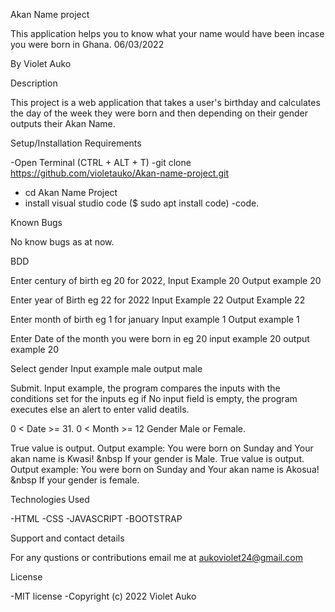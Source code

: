 Akan Name project


This application helps you to know what your name would have been incase you were born in Ghana. 06/03/2022

By Violet Auko

Description

This project is a web application that takes a user's birthday and calculates the day of the week they were born and then depending on their gender outputs their Akan Name.

 Setup/Installation Requirements

 -Open Terminal (CTRL + ALT + T) 
 -git clone https://github.com/violetauko/Akan-name-project.git
- cd Akan Name Project
- install visual studio code ($ sudo apt install code)
 -code.

 Known Bugs 

No know bugs as at now.

BDD

Enter century of birth eg 20 for 2022, Input Example 20 Output example 20

Enter year of Birth eg 22 for 2022 Input Example 22 Output Example 22

Enter month of birth eg 1 for january Input example 1 Output example 1

Enter Date of the month you were born in eg 20 input example 20 output example 20

Select gender Input example male output male

Submit. Input example, the program compares the inputs with the conditions set for the inputs eg if No input field is empty, the program executes else an alert to enter valid deatils.

0 < Date >= 31.
0 < Month >= 12
Gender Male or Female.

True value is output. Output example: You were born on Sunday and Your akan name is Kwasi! &nbsp If your gender is Male.
True value is output. Output example: You were born on Sunday and Your akan name is Akosua! &nbsp If your gender is female.


Technologies Used

-HTML
-CSS
-JAVASCRIPT
-BOOTSTRAP


Support and contact details

  For any qustions or contributions email me at aukoviolet24@gmail.com


License

-MIT license
-Copyright (c) 2022 Violet Auko